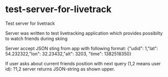 test-server-for-livetrack
=========================

Test server for livetrack

Server was written to test livetracking application which provides possibilty to watch friends during skiing

Server accept JSON sting from app with following format:
{"udid": 1,"lat": 54.232322,"lon": 32.23432,"alt": 3203, "time": 1382518350}

If user asks about current friends position with next query (1,2 means user id):
?1,2
server returns JSON-string as shown upper.
